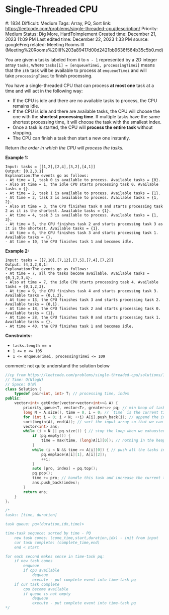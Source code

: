 # Single-Threaded CPU

#: 1834
Difficult: Medium
Tags: Array, PQ, Sort
link: https://leetcode.com/problems/single-threaded-cpu/description/
Priority: Medium
Status: Dig More, HardToImplement
Created time: December 21, 2023 11:09 PM
Last edited time: December 22, 2023 1:33 PM
source: googleFreq
related: Meeting Rooms III (Meeting%20Rooms%20III%203a89417d00d2421bb9636f564b35c5b0.md)

You are given `n` tasks labeled from `0` to `n - 1` represented by a 2D integer array `tasks`, where `tasks[i] = [enqueueTimei, processingTimei]` means that the `ith` task will be available to process at `enqueueTimei` and will take `processingTimei` to finish processing.

You have a single-threaded CPU that can process **at most one** task at a time and will act in the following way:

- If the CPU is idle and there are no available tasks to process, the CPU remains idle.
- If the CPU is idle and there are available tasks, the CPU will choose the one with the **shortest processing time**. If multiple tasks have the same shortest processing time, it will choose the task with the smallest index.
- Once a task is started, the CPU will **process the entire task** without stopping.
- The CPU can finish a task then start a new one instantly.

Return *the order in which the CPU will process the tasks.*

**Example 1:**

```
Input: tasks = [[1,2],[2,4],[3,2],[4,1]]
Output: [0,2,3,1]
Explanation:The events go as follows:
- At time = 1, task 0 is available to process. Available tasks = {0}.
- Also at time = 1, the idle CPU starts processing task 0. Available tasks = {}.
- At time = 2, task 1 is available to process. Available tasks = {1}.
- At time = 3, task 2 is available to process. Available tasks = {1, 2}.
- Also at time = 3, the CPU finishes task 0 and starts processing task 2 as it is the shortest. Available tasks = {1}.
- At time = 4, task 3 is available to process. Available tasks = {1, 3}.
- At time = 5, the CPU finishes task 2 and starts processing task 3 as it is the shortest. Available tasks = {1}.
- At time = 6, the CPU finishes task 3 and starts processing task 1. Available tasks = {}.
- At time = 10, the CPU finishes task 1 and becomes idle.

```

**Example 2:**

```
Input: tasks = [[7,10],[7,12],[7,5],[7,4],[7,2]]
Output: [4,3,2,0,1]
Explanation:The events go as follows:
- At time = 7, all the tasks become available. Available tasks = {0,1,2,3,4}.
- Also at time = 7, the idle CPU starts processing task 4. Available tasks = {0,1,2,3}.
- At time = 9, the CPU finishes task 4 and starts processing task 3. Available tasks = {0,1,2}.
- At time = 13, the CPU finishes task 3 and starts processing task 2. Available tasks = {0,1}.
- At time = 18, the CPU finishes task 2 and starts processing task 0. Available tasks = {1}.
- At time = 28, the CPU finishes task 0 and starts processing task 1. Available tasks = {}.
- At time = 40, the CPU finishes task 1 and becomes idle.

```

**Constraints:**

- `tasks.length == n`
- `1 <= n <= 105`
- `1 <= enqueueTimei, processingTimei <= 109`

comment: not quite understand the solution below

```cpp
//cp from https://leetcode.com/problems/single-threaded-cpu/solutions/1164008/c-min-heap/
// Time: O(NlogN)
// Space: O(N)
class Solution {
    typedef pair<int, int> T; // processing time, index
public:
    vector<int> getOrder(vector<vector<int>>& A) {
        priority_queue<T, vector<T>, greater<>> pq; // min heap of tasks, sorted first by processing time then by index.
        long N = A.size(), time = 0, i = 0; // `time` is the current time, `i` is the read pointer
        for (int i = 0; i < N; ++i) A[i].push_back(i); // append the index to each task
        sort(begin(A), end(A)); // sort the input array so that we can take the tasks of small enqueueTime first
        vector<int> ans;
        while (i < N || pq.size()) { // stop the loop when we exhausted the input array and the tasks in the heap.
            if (pq.empty()) {
                time = max(time, (long)A[i][0]); // nothing in the heap? try updating the current time using the processing time of the next task in array
            }
            while (i < N && time >= A[i][0]) { // push all the tasks in the array whose enqueueTime <= currentTime into the heap
                pq.emplace(A[i][1], A[i][2]);
                ++i;
            }
            auto [pro, index] = pq.top();
            pq.pop();
            time += pro; // handle this task and increase the current time by the processingTime
            ans.push_back(index);
        }
        return ans;
    }
};

/*
tasks: [time, duration]

task queue: pq<(duration,idx,time)>

time-task sequece: sorted by time - PQ
    new task comes: (come_time,start,duration,idx) - init from input
    cur task complete: (complete_time,end)
    end < start

for each second makes sense in time-task pq:
    if new task comes
        enqueue
        if cpu available
            dequeue
            execute - put complete event into time-task pq
    if cur task complete
        cpu become available
        if queue is not empty
            dequeue
            execute - put complete event into time-task pq
*/
```